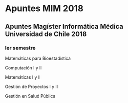 # Apuntes MIM 2018
## Apuntes Magíster Informática Médica Universidad de Chile 2018
### Ier semestre



Matemáticas para Bioestadística

Computación I y II

Matemáticas I y II

Gestión de Proyectos I y II

Gestión en Salud Pública
